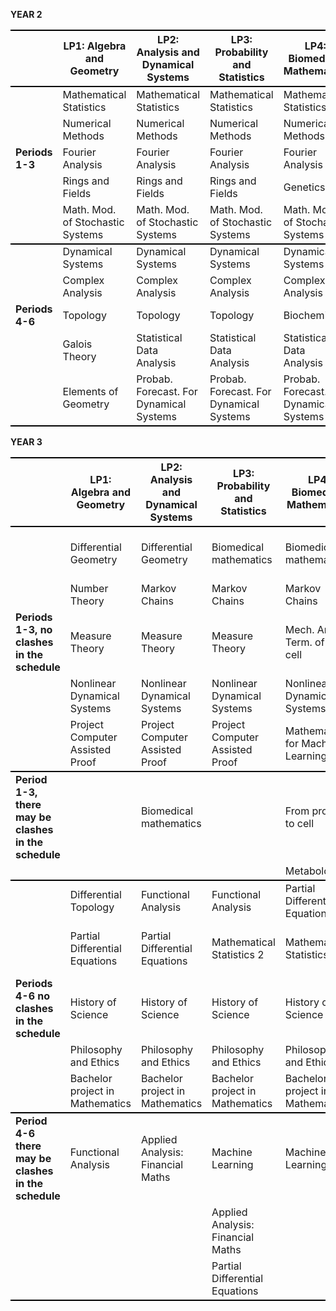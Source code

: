 <!-- --- -->
<!-- title: Welcome to the VU BSc Mathematics webpage -->
<!-- --- -->

**YEAR 2**

<table>
    <tr>
        <th style="border-top: 2px solid black; border-bottom: 2px solid black;"></th>
        <th style="border-top: 2px solid black; border-bottom: 2px solid black;">LP1: Algebra and Geometry</th>
        <th style="border-top: 2px solid black; border-bottom: 2px solid black;">LP2: Analysis and Dynamical Systems</th>
        <th style="border-top: 2px solid black; border-bottom: 2px solid black;">LP3: Probability and Statistics</th>
        <th style="border-top: 2px solid black; border-bottom: 2px solid black;">LP4: Biomedical Mathematics</th>
        <th style="border-top: 2px solid black; border-bottom: 2px solid black;">LP5: Computer Science</th>
        <th style="border-top: 2px solid black; border-bottom: 2px solid black;">LP6: Data Science</th>
        <th style="border-top: 2px solid black; border-bottom: 2px solid black;">LP7: Optimisation and Economics</th>
    </tr>
    <tr>
        <td></td>
        <td>Mathematical Statistics</td>
        <td>Mathematical Statistics</td>
        <td>Mathematical Statistics</td>
        <td>Mathematical Statistics</td>
        <td>Mathematical Statistics</td>
        <td>Mathematical Statistics</td>
        <td>Mathematical Statistics</td>
    </tr>
    <tr>
        <td></td>
        <td>Numerical Methods</td>
        <td>Numerical Methods</td>
        <td>Numerical Methods</td>
        <td>Numerical Methods</td>
        <td>Numerical Methods</td>
        <td>Numerical Methods</td>
        <td>Numerical Methods</td>
    </tr>
    <tr>
        <td><strong>Periods 1-3</strong></td>
        <td>Fourier Analysis</td>
        <td>Fourier Analysis</td>
        <td>Fourier Analysis</td>
        <td>Fourier Analysis</td>
        <td>Fourier Analysis</td>
        <td>Fourier Analysis</td>
        <td>Fourier Analysis</td>
    </tr>
    <tr>
        <td></td>
        <td>Rings and Fields</td>
        <td>Rings and Fields</td>
        <td>Rings and Fields</td>
        <td>Genetics</td>
        <td>Computer Programming</td>
        <td>Computer Programming</td>
        <td>Operations Research 1</td>
    </tr>
    <tr>
        <td style=" border-bottom: 2px solid black;"></td>
        <td style=" border-bottom: 2px solid black;">Math. Mod. of Stochastic Systems</td>
        <td style=" border-bottom: 2px solid black;">Math. Mod. of Stochastic Systems</td>
        <td style=" border-bottom: 2px solid black;">Math. Mod. of Stochastic Systems</td>
        <td style=" border-bottom: 2px solid black;">Math. Mod. of Stochastic Systems</td>
        <td style=" border-bottom: 2px solid black;">Math. Mod. of Stochastic Systems</td>
        <td style=" border-bottom: 2px solid black;">Math. Mod. of Stochastic Systems</td>
        <td style=" border-bottom: 2px solid black;">Math. Mod. of Stochastic Systems</td>
    </tr>
    <tr>
        <!-- <td colspan="8" style="border-top: 2px solid black; border-bottom: 2px solid black;"></td> <!-1- Thick horizontal separator -1-> -->
    </tr>
    <tr>
        <td></td>
        <td>Dynamical Systems</td>
        <td>Dynamical Systems</td>
        <td>Dynamical Systems</td>
        <td>Dynamical Systems</td>
        <td>Dynamical Systems</td>
        <td>Dynamical Systems</td>
        <td>Dynamical Systems</td>
    </tr>
    <tr>
        <td></td>
        <td>Complex Analysis</td>
        <td>Complex Analysis</td>
        <td>Complex Analysis</td>
        <td>Complex Analysis</td>
        <td>Complex Analysis</td>
        <td>Databases</td>
        <td>Complex Analysis</td>
    </tr>
    <tr>
        <td><strong>Periods 4-6</strong></td>
        <td>Topology</td>
        <td>Topology</td>
        <td>Topology</td>
        <td>Biochemistry</td>
        <td>Computer Networks</td>
        <td>Data Engineering</td>
        <td>Operations Research 2</td>
    </tr>
    <tr>
        <td></td>
        <td>Galois Theory</td>
        <td>Statistical Data Analysis</td>
        <td>Statistical Data Analysis</td>
        <td>Statistical Data Analysis</td>
        <td>Statistical Data Analysis</td>
        <td>Statistical Data Analysis</td>
        <td>Statistical Data Analysis</td>
    </tr>
    <tr>
        <td style=" border-bottom: 2px solid black;"></td>
        <td style=" border-bottom: 2px solid black;">Elements of Geometry</td>
        <td style=" border-bottom: 2px solid black;">Probab. Forecast. For Dynamical Systems</td>
        <td style=" border-bottom: 2px solid black;">Probab. Forecast. For Dynamical Systems</td>
        <td style=" border-bottom: 2px solid black;">Probab. Forecast. For Dynamical Systems</td>
        <td style=" border-bottom: 2px solid black;">Probab. Forecast. For Dynamical Systems</td>
        <td style=" border-bottom: 2px solid black;">Probab. Forecast. For Dynamical Systems</td>
        <td style=" border-bottom: 2px solid black;">Probab. Forecast. For Dynamical Systems</td>
    </tr>
</table>

**YEAR 3**

<table>
    <tr>
        <th style="border-top: 2px solid black; border-bottom: 2px solid black;"></th>
        <th style="border-top: 2px solid black; border-bottom: 2px solid black;">LP1: Algebra and Geometry</th>
        <th style="border-top: 2px solid black; border-bottom: 2px solid black;">LP2: Analysis and Dynamical Systems</th>
        <th style="border-top: 2px solid black; border-bottom: 2px solid black;">LP3: Probability and Statistics</th>
        <th style="border-top: 2px solid black; border-bottom: 2px solid black;">LP4: Biomedical Mathematics</th>
        <th style="border-top: 2px solid black; border-bottom: 2px solid black;">LP5: Computer Science</th>
        <th style="border-top: 2px solid black; border-bottom: 2px solid black;">LP6: Data Science</th>
        <th style="border-top: 2px solid black; border-bottom: 2px solid black;">LP7: Optimisation and Economics</th>
    </tr>
    <tr>
        <td></td>
        <td>Differential Geometry</td>
        <td>Differential Geometry</td>
        <td>Biomedical mathematics</td>
        <td>Biomedical mathematics</td>
        <td>Data structures & algorithms (AI)</td>
        <td>Data structures & algorithms (AI)</td>
        <td>Mathematical Economics 1</td>
    </tr>
    <tr>
        <td></td>
        <td>Number Theory</td>
        <td>Markov Chains</td>
        <td>Markov Chains</td>
        <td>Markov Chains</td>
        <td>Markov Chains</td>
        <td>Markov Chains</td>
        <td>Markov Chains</td>
    </tr>
    <tr>
        <td ><strong>Periods 1-3, no clashes in the schedule</strong></td>
        <td >Measure Theory</td>
        <td >Measure Theory</td>
        <td >Measure Theory</td>
        <td >Mech. And Term. of the cell</td>
        <td >Equational Programming</td>
        <td >Biomedical mathematics</td>
        <td >Measure Theory</td>
    </tr>
    <tr>
        <td></td>
        <td>Nonlinear Dynamical Systems</td>
        <td>Nonlinear Dynamical Systems</td>
        <td>Nonlinear Dynamical Systems</td>
        <td>Nonlinear Dynamical Systems</td>
        <td>Smart Systems Engineering</td>
        <td>Information Retrieval</td>
        <td>Nonlinear Dynamical Systems</td>
        <td></td>
    </tr>
    <tr>
        <!-- <td  style=" border-bottom: 2px solid black;"></td> -->
        <td style=" border-bottom: 2px solid black;"></td>
        <td style=" border-bottom: 2px solid black;">Project Computer Assisted Proof</td>
        <td style=" border-bottom: 2px solid black;">Project Computer Assisted Proof</td>
        <td style=" border-bottom: 2px solid black;">Project Computer Assisted Proof</td>
        <td style=" border-bottom: 2px solid black;">Mathematics for Machine Learning</td>
        <td style=" border-bottom: 2px solid black;">Project Computer Assisted Proof</td>
        <td style=" border-bottom: 2px solid black;">Mathematics for Machine Learning</td>
        <td style=" border-bottom: 2px solid black;">Project Computer Assisted Proof</td>
    </tr>
    <tr>
        <td><strong>Period 1-3, there may be clashes in the schedule</strong></td>
        <td></td>
        <td>Biomedical mathematics</td>
        <td></td>
        <td>From protein to cell</td>
        <td>Nonlinear Dynamical Systems</td>
        <td>Data Analytics and Privacy</td>
        <td></td>
    </tr>
    <tr>
        <td style=" border-bottom: 2px solid black;"></td>
        <td style=" border-bottom: 2px solid black;"></td>
        <td style=" border-bottom: 2px solid black;"></td>
        <td style=" border-bottom: 2px solid black;"></td>
        <td style=" border-bottom: 2px solid black;">Metabolomics</td>
        <td style=" border-bottom: 2px solid black;"></td>
        <td style=" border-bottom: 2px solid black;"></td>
        <td style=" border-bottom: 2px solid black;"></td>
    </tr>
    <tr>
        <td></td>
        <td>Differential Topology</td>
        <td>Functional Analysis</td>
        <td>Functional Analysis</td>
        <td>Partial Differential Equations</td>
        <td>Databases</td>
        <td>Machine Learning</td>
        <td>Mathematical Statistics 2</td>
    </tr>
    <tr>
        <td></td>
        <td>Partial Differential Equations</td>
        <td>Partial Differential Equations</td>
        <td>Mathematical Statistics 2</td>
        <td>Mathematical Statistics 2</td>
        <td>Mathematical Statistics 2</td>
        <td>Mathematical Statistics 2</td>
        <td>Applied Analysis: Financial Mathematics</td>
    </tr>
    <tr>
        <td><strong>Periods 4-6 no clashes in the schedule</strong></td>
        <td>History of Science</td>
        <td>History of Science</td>
        <td>History of Science</td>
        <td>History of Science</td>
        <td>History of Science</td>
        <td>History of Science</td>
        <td>History of Science</td>
    </tr>
    <tr>
        <td></td>
        <td>Philosophy and Ethics</td>
        <td>Philosophy and Ethics</td>
        <td>Philosophy and Ethics</td>
        <td>Philosophy and Ethics</td>
        <td>Philosophy and Ethics</td>
        <td>Philosophy and Ethics</td>
        <td>Philosophy and Ethics</td>
    </tr>
    <tr>
        <td style=" border-bottom: 2px solid black;"></td>
        <td style=" border-bottom: 2px solid black;">Bachelor project in Mathematics</td>
        <td style=" border-bottom: 2px solid black;">Bachelor project in Mathematics</td>
        <td style=" border-bottom: 2px solid black;">Bachelor project in Mathematics</td>
        <td style=" border-bottom: 2px solid black;">Bachelor project in Mathematics</td>
        <td style=" border-bottom: 2px solid black;">Bachelor project in Mathematics</td>
        <td style=" border-bottom: 2px solid black;">Bachelor project in Mathematics</td>
        <td style=" border-bottom: 2px solid black;">Bachelor project in Mathematics</td>
    </tr>
    <tr>
        <td><strong>Period 4-6 there may be clashes in the schedule</strong></td>
        <td>Functional Analysis</td>
        <td>Applied Analysis: Financial Maths</td>
        <td>Machine Learning</td>
        <td>Machine Learning</td>
        <td>Partial Differential Equations</td>
        <td>Applied Analysis: Financial Maths</td>
        <td>Mathematical Economics 2</td>
    </tr>
    <tr>
        <td></td>
        <td></td>
        <td></td>
        <td>Applied Analysis: Financial Maths</td>
        <td></td>
        <td>Automata and Complexity</td>
        <td>Complex Analysis</td>
        <td>Operations Research 3</td>
    </tr>
    <tr>
        <td style=" border-bottom: 2px solid black;"></td>
        <td style=" border-bottom: 2px solid black;"></td>
        <td style=" border-bottom: 2px solid black;"></td>
        <td style=" border-bottom: 2px solid black;">Partial Differential Equations</td>
        <td style=" border-bottom: 2px solid black;"></td>
        <td style=" border-bottom: 2px solid black;"></td>
        <td style=" border-bottom: 2px solid black;"></td>
        <td style=" border-bottom: 2px solid black;"></td>
    </tr>
</table>
